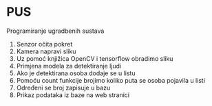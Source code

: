 # PUS
Programiranje ugradbenih sustava

1. Senzor očita pokret
2. Kamera napravi sliku
3. Uz pomoć knjižica OpenCV i tensorflow obradimo sliku
4. Primjena modela za detektiranje ljudi
5. Ako je detektirana osoba dodaje se u listu
6. Pomoću count funkcije brojimo koliko puta se osoba pojavila u listi
7. Određeni se broj zapisuje u bazu
8. Prikaz podataka iz baze na web stranici
